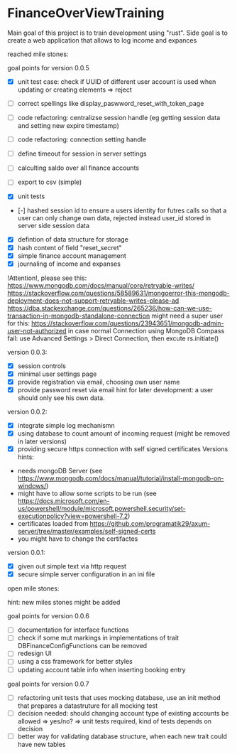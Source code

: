 # FinanceOverViewTraining
Main goal of this project is to train development using "rust". Side goal is to create a web application that allows to log income and expances

reached mile stones:

goal points for version 0.0.5
- [x] unit test case: check if UUID of different user account is used when updating or creating elements => reject
- [ ] correct spellings like display_paswword_reset_with_token_page
- [ ] code refactoring: centralizse session handle (eg getting session data and setting new expire timestamp)
- [ ] code refactoring: connection setting handle
- [ ] define timeout for session in server settings
- [ ] calculting saldo over all finance accounts
- [ ] export to csv (simple)

- [x] unit tests
- [-] hashed session id to ensure a users identity for futres calls so that a user can only change own data, rejected instead user_id stored in server side session data
- [x] defintion of data structure for storage
- [x] hash content of field "reset_secret"
- [x] simple finance account management
- [x] journaling of income and expanses

!Attention!, please see this:
https://www.mongodb.com/docs/manual/core/retryable-writes/
https://stackoverflow.com/questions/58589631/mongoerror-this-mongodb-deployment-does-not-support-retryable-writes-please-ad
https://dba.stackexchange.com/questions/265236/how-can-we-use-transaction-in-mongodb-standalone-connection
might need a super user for this: https://stackoverflow.com/questions/23943651/mongodb-admin-user-not-authorized
in case normal Connection using MongoDB Compass fail: use Advanced Settings > Direct Connection, then excute rs.initiate()

version 0.0.3:
- [x] session controls
- [x] minimal user settings page
- [x] provide registration via email, choosing own user name
- [x] provide password reset via email
hint for later development: a user should only see his own data.

version 0.0.2:
- [x] integrate simple log mechanismn
- [x] using database to count amount of incoming request (might be removed in later versions)
- [x] providing secure https connection with self signed certificates
Versions hints:
* needs mongoDB Server (see https://www.mongodb.com/docs/manual/tutorial/install-mongodb-on-windows/)
* might have to allow some scripts to be run (see https://docs.microsoft.com/en-us/powershell/module/microsoft.powershell.security/set-executionpolicy?view=powershell-7.2) 
* certificates loaded from https://github.com/programatik29/axum-server/tree/master/examples/self-signed-certs
* you might have to change the certifactes

version 0.0.1:
- [x] given out simple text via http request
- [x] secure simple server configuration in an ini file

open mile stones:

hint: new miles stones might be added

goal points for version 0.0.6
- [ ] documentation for interface functions
- [ ] check if some mut markings in implementations of trait DBFinanceConfigFunctions can be removed
- [ ] redesign UI
- [ ] using a css framework for better styles
- [ ] updating account table info when inserting booking entry

goal points for version 0.0.7
- [ ] refactoring unit tests that uses mocking database, use an init method that prepares a datastruture for all mocking test
- [ ] decision needed: should changing account type of existing accounts be allowed => yes/no? => unit tests required, kind of tests depends on decision
- [ ] better way for validating database structure, when each new trait could have new tables